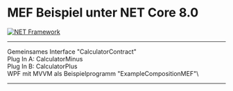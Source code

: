 # MEF Beispiel unter NET Core 8.0
[![NET Framework](https://img.shields.io/badge/NET%20Core-%208.0-red.svg)](#)
***
Gemeinsames Interface "CalculatorContract"\
Plug In A: CalculatorMinus\
Plug In B: CalculatorPlus\
WPF mit MVVM als Beispielprogramm "ExampleCompositionMEF"\
***

